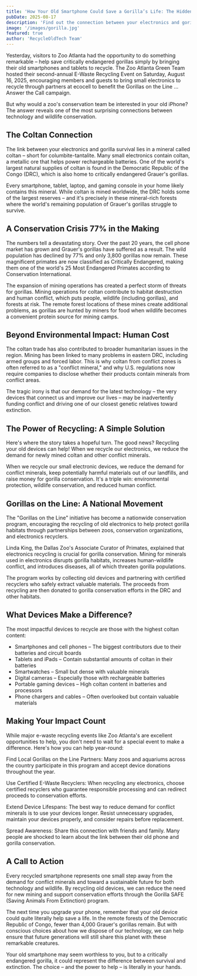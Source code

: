 ```yaml
---
title: 'How Your Old Smartphone Could Save a Gorilla’s Life: The Hidden Wildlife Connection'
pubDate: 2025-08-17
description: 'Find out the connection between your electronics and gorilla suvival, and see how you can make an impact.'
image: '/images/gorilla.jpg'
featured: true
author: 'RecycleOldTech Team'
---
```


Yesterday, visitors to Zoo Atlanta had the opportunity to do something remarkable – help save critically endangered gorillas simply by bringing their old smartphones and tablets to recycle. The Zoo Atlanta Green Team hosted their second-annual E-Waste Recycling Event on Saturday, August 16, 2025, encouraging members and guests to bring small electronics to recycle through partners at ecocell to benefit the Gorillas on the Line … Answer the Call campaign.

But why would a zoo's conservation team be interested in your old iPhone? The answer reveals one of the most surprising connections between technology and wildlife conservation.

## The Coltan Connection

The link between your electronics and gorilla survival lies in a mineral called coltan – short for columbite-tantalite. Many small electronics contain coltan, a metallic ore that helps power rechargeable batteries. One of the world's largest natural supplies of coltan is found in the Democratic Republic of the Congo (DRC), which is also home to critically endangered Grauer's gorillas.

Every smartphone, tablet, laptop, and gaming console in your home likely contains this mineral. While coltan is mined worldwide, the DRC holds some of the largest reserves – and it's precisely in these mineral-rich forests where the world's remaining population of Grauer's gorillas struggle to survive.

## A Conservation Crisis 77% in the Making

The numbers tell a devastating story. Over the past 20 years, the cell phone market has grown and Grauer's gorillas have suffered as a result. The wild population has declined by 77% and only 3,800 gorillas now remain. These magnificent primates are now classified as Critically Endangered, making them one of the world's 25 Most Endangered Primates according to Conservation International.

The expansion of mining operations has created a perfect storm of threats for gorillas. Mining operations for coltan contribute to habitat destruction and human conflict, which puts people, wildlife (including gorillas), and forests at risk. The remote forest locations of these mines create additional problems, as gorillas are hunted by miners for food when wildlife becomes a convenient protein source for mining camps.

## Beyond Environmental Impact: Human Cost

The coltan trade has also contributed to broader humanitarian issues in the region. Mining has been linked to many problems in eastern DRC, including armed groups and forced labor. This is why coltan from conflict zones is often referred to as a "conflict mineral," and why U.S. regulations now require companies to disclose whether their products contain minerals from conflict areas.

The tragic irony is that our demand for the latest technology – the very devices that connect us and improve our lives – may be inadvertently funding conflict and driving one of our closest genetic relatives toward extinction.

## The Power of Recycling: A Simple Solution

Here's where the story takes a hopeful turn. The good news? Recycling your old devices can help! When we recycle our electronics, we reduce the demand for newly mined coltan and other conflict minerals.

When we recycle our small electronic devices, we reduce the demand for conflict minerals, keep potentially harmful materials out of our landfills, and raise money for gorilla conservation. It's a triple win: environmental protection, wildlife conservation, and reduced human conflict.

## Gorillas on the Line: A National Movement

The "Gorillas on the Line" initiative has become a nationwide conservation program, encouraging the recycling of old electronics to help protect gorilla habitats through partnerships between zoos, conservation organizations, and electronics recyclers.

Linda King, the Dallas Zoo's Associate Curator of Primates, explained that electronics recycling is crucial for gorilla conservation. Mining for minerals used in electronics disrupts gorilla habitats, increases human-wildlife conflict, and introduces diseases, all of which threaten gorilla populations.

The program works by collecting old devices and partnering with certified recyclers who safely extract valuable materials. The proceeds from recycling are then donated to gorilla conservation efforts in the DRC and other habitats.

## What Devices Make a Difference?

The most impactful devices to recycle are those with the highest coltan content:

- Smartphones and cell phones – The biggest contributors due to their batteries and circuit boards
- Tablets and iPads – Contain substantial amounts of coltan in their batteries
- Smartwatches – Small but dense with valuable minerals
- Digital cameras – Especially those with rechargeable batteries
- Portable gaming devices – High coltan content in batteries and processors
- Phone chargers and cables – Often overlooked but contain valuable materials

## Making Your Impact Count

While major e-waste recycling events like Zoo Atlanta's are excellent opportunities to help, you don't need to wait for a special event to make a difference. Here's how you can help year-round:

Find Local Gorillas on the Line Partners: Many zoos and aquariums across the country participate in this program and accept device donations throughout the year.

Use Certified E-Waste Recyclers: When recycling any electronics, choose certified recyclers who guarantee responsible processing and can redirect proceeds to conservation efforts.

Extend Device Lifespans: The best way to reduce demand for conflict minerals is to use your devices longer. Resist unnecessary upgrades, maintain your devices properly, and consider repairs before replacement.

Spread Awareness: Share this connection with friends and family. Many people are shocked to learn about the link between their old phone and gorilla conservation.

## A Call to Action

Every recycled smartphone represents one small step away from the demand for conflict minerals and toward a sustainable future for both technology and wildlife. By recycling old devices, we can reduce the need for new mining and support conservation efforts through the Gorilla SAFE (Saving Animals From Extinction) program.

The next time you upgrade your phone, remember that your old device could quite literally help save a life. In the remote forests of the Democratic Republic of Congo, fewer than 4,000 Grauer's gorillas remain. But with conscious choices about how we dispose of our technology, we can help ensure that future generations will still share this planet with these remarkable creatures.

Your old smartphone may seem worthless to you, but to a critically endangered gorilla, it could represent the difference between survival and extinction. The choice – and the power to help – is literally in your hands.
